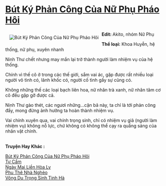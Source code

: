 <a href="https://utruyen.com/truyen/but-ky-phan-cong-cua-nu-phu-phao-hoi/16583/" title="Bút Ký Phản Công Của Nữ Phụ Pháo Hôi"><h1>Bút Ký Phản Công Của Nữ Phụ Pháo Hôi</h1></a><div style="display:table"><img align="right" style="float: left; padding: 10px;" src="https://utruyen.com/images/story/200x260/but-ky-phan-cong-cua-nu-phu-phao-hoi.jpg" alt="Bút Ký Phản Công Của Nữ Phụ Pháo Hôi"><b>Edit: </b>Akito, nhóm Nữ Phụ<p></p><b>Thể loại:</b> Khoa Huyễn, hệ thống, nữ phụ, xuyên nhanh<p></p>Ninh Thư chết nhưng may mắn lại trở thành người làm nhiệm vụ của hệ thống.<p></p>Chính vì thế cô ở trong các thế giới, sắm vai ác, gặp được rất nhiều loại người vô tình có, lãnh khốc có, người cố tình gấy sự cũng có.<p></p>Không những thế các loại bạch liên hoa, nữ nhân trà xanh, nữ nhân tâm cơ cô đều gặp gỡ được cả.<p></p>Ninh Thư gào thét, các ngươi những…cặn bã này, ta chỉ là tới phản công đấy, mong đừng ảnh hưởng ta hoàn thành nhiệm vụ.<p></p>Vai chính xuyên qua, vai chính trọng sinh, chỉ có nhiệm vụ giả (người làm nhiệm vụ) không nỗ lực, chứ không có không thể cạy ra quầng sáng của nhân vật chính.</div><p><br><b>Truyện Hay Khác :</b></p><a href="https://utruyen.com/truyen/but-ky-phan-cong-cua-nu-phu-phao-hoi/16583/" alt="Bút Ký Phản Công Của Nữ Phụ Pháo Hôi">Bút Ký Phản Công Của Nữ Phụ Pháo Hôi</a><br/><a href="https://utruyen.com/truyen/tu-cam/15662/" alt="Tự Cẩm">Tự Cẩm</a><br/><a href="https://github.com/quanluxury/ngontinh_top100/tree/master/truyenhay/21780" alt="Ngày Mai Liền Hòa Ly">Ngày Mai Liền Hòa Ly</a><br/><a href="https://github.com/quanluxury/ngontinh_top100/tree/master/truyenhay/19065" alt="Phu Thê Nhà Nghèo">Phu Thê Nhà Nghèo</a><br/><a href="https://www.google.com.vn/url?q=https%3A%2F%2Futruyen.com%2Ftruyen%2Fvong-du-trong-sinh-tinh-ha%2F17496%2F" alt="Võng Du Trọng Sinh Tinh Hà">Võng Du Trọng Sinh Tinh Hà</a><br/>